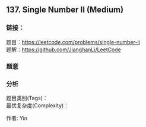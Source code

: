 ## 137. Single Number II (Medium)

### **链接**：
题目：https://leetcode.com/problems/single-number-ii  
题解：https://github.com/JianghanLi/LeetCode

### **题意**



### **分析**  
题目类别(Tags)：  
最优复杂度(Complexity)：  



作者: Yin
